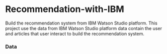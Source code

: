 # Recommendation-with-IBM
Build the recommendation system from IBM Watson Studio platform.
This project use the data from IBM Watson Studio platform data contain the user and articles that user interact to build the recommendation system. 
### Data 
